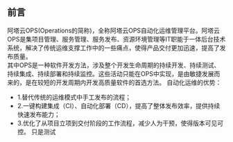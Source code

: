 ## 前言

阿塔云OPS(Operations的简称)，全称阿塔云OPS自动化运维管理平台。阿塔云OPS是集项目管理、服务管理、服务发布、资源环境管理等IT职能于一体后台技术系统，解决了传统运维支撑工作中的一些痛点，使得产品交付更加迅速，提高了发布质量。
&nbsp;
<br>
其中OPS是一种软件开发方法，涉及整个开发生命周期的持续开发、持续测试、持续集成、持续部署和持续监控。这些活动只能在OPS中实现，是由敏捷发展而来的，是在较短的开发周期内开发高质量软件的首选方法。
自动化运维的优势：
- 1.替代传统的运维模式中手工发布的流程；
- 2.一键构建集成（CI）、自动化部署（CD），提高了整体发布效率，提供持续快速发布能力；
- 3.优化了从项目立项到交付阶段的工作流程，减少人为干预，使得版本可见可控。
只是测试
